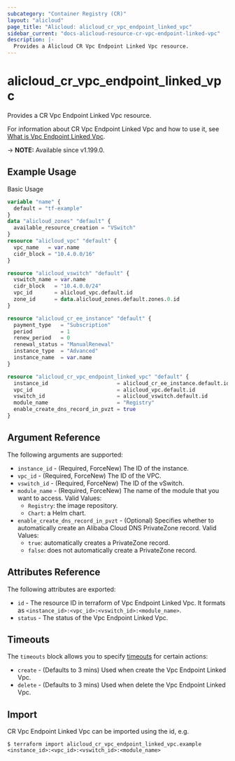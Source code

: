 ```yaml
---
subcategory: "Container Registry (CR)"
layout: "alicloud"
page_title: "Alicloud: alicloud_cr_vpc_endpoint_linked_vpc"
sidebar_current: "docs-alicloud-resource-cr-vpc-endpoint-linked-vpc"
description: |-
  Provides a Alicloud CR Vpc Endpoint Linked Vpc resource.
---
```


# alicloud_cr_vpc_endpoint_linked_vpc

Provides a CR Vpc Endpoint Linked Vpc resource.

For information about CR Vpc Endpoint Linked Vpc and how to use it, see [What is Vpc Endpoint Linked Vpc](https://www.alibabacloud.com/help/en/acr/developer-reference/api-cr-2018-12-01-createinstancevpcendpointlinkedvpc).

-> **NOTE:** Available since v1.199.0.

## Example Usage

Basic Usage

```terraform
variable "name" {
  default = "tf-example"
}
data "alicloud_zones" "default" {
  available_resource_creation = "VSwitch"
}
resource "alicloud_vpc" "default" {
  vpc_name   = var.name
  cidr_block = "10.4.0.0/16"
}

resource "alicloud_vswitch" "default" {
  vswitch_name = var.name
  cidr_block   = "10.4.0.0/24"
  vpc_id       = alicloud_vpc.default.id
  zone_id      = data.alicloud_zones.default.zones.0.id
}

resource "alicloud_cr_ee_instance" "default" {
  payment_type   = "Subscription"
  period         = 1
  renew_period   = 0
  renewal_status = "ManualRenewal"
  instance_type  = "Advanced"
  instance_name  = var.name
}

resource "alicloud_cr_vpc_endpoint_linked_vpc" "default" {
  instance_id                      = alicloud_cr_ee_instance.default.id
  vpc_id                           = alicloud_vpc.default.id
  vswitch_id                       = alicloud_vswitch.default.id
  module_name                      = "Registry"
  enable_create_dns_record_in_pvzt = true
}
```

## Argument Reference

The following arguments are supported:

* `instance_id` - (Required, ForceNew) The ID of the instance.
* `vpc_id` - (Required, ForceNew) The ID of the VPC.
* `vswitch_id` - (Required, ForceNew) The ID of the vSwitch.
* `module_name` - (Required, ForceNew) The name of the module that you want to access. Valid Values:
  - `Registry`: the image repository.
  - `Chart`: a Helm chart.
* `enable_create_dns_record_in_pvzt` - (Optional) Specifies whether to automatically create an Alibaba Cloud DNS PrivateZone record. Valid Values:
  - `true`: automatically creates a PrivateZone record.
  - `false`: does not automatically create a PrivateZone record.

## Attributes Reference

The following attributes are exported:

* `id` - The resource ID in terraform of Vpc Endpoint Linked Vpc. It formats as `<instance_id>:<vpc_id>:<vswitch_id>:<module_name>`.
* `status` - The status of the Vpc Endpoint Linked Vpc.

## Timeouts

The `timeouts` block allows you to specify [timeouts](https://www.terraform.io/docs/configuration-0-11/resources.html#timeouts) for certain actions:

* `create` - (Defaults to 3 mins) Used when create the Vpc Endpoint Linked Vpc.
* `delete` - (Defaults to 3 mins) Used when delete the Vpc Endpoint Linked Vpc.

## Import

CR Vpc Endpoint Linked Vpc can be imported using the id, e.g.

```shell
$ terraform import alicloud_cr_vpc_endpoint_linked_vpc.example <instance_id>:<vpc_id>:<vswitch_id>:<module_name>
```
